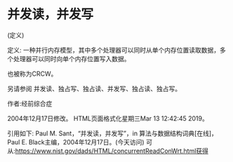 # 并发读，并发写


(定义)



定义:
一种并行内存模型，其中多个处理器可以同时从单个内存位置读取数据，多个处理器可以同时向单个内存位置写入数据。



也被称为CRCW。



另请参阅
并发读、独占写、独占读、并发写、独占读、独占写。


作者:经前综合症







2004年12月17日修改。
HTML页面格式化星期三Mar 13 12:42:45 2019。



引用如下:
Paul M. Sant，“并发读，并发写”，in
算法与数据结构词典[在线]，Paul E. Black主编，2004年12月17日。(今天访问)
可从:https://www.nist.gov/dads/HTML/concurrentReadConWrt.html获得